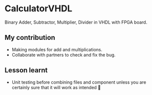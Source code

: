 # CalculatorVHDL
Binary Adder, Subtractor, Multiplier, Divider in VHDL with FPGA board.

## My contribution
- Making modules for add and multiplications.
- Collaborate with partners to check and fix the bug.

## Lesson learnt
- Unit testing before combining files and component unless you are certainly sure that it will work as intended 🗿
